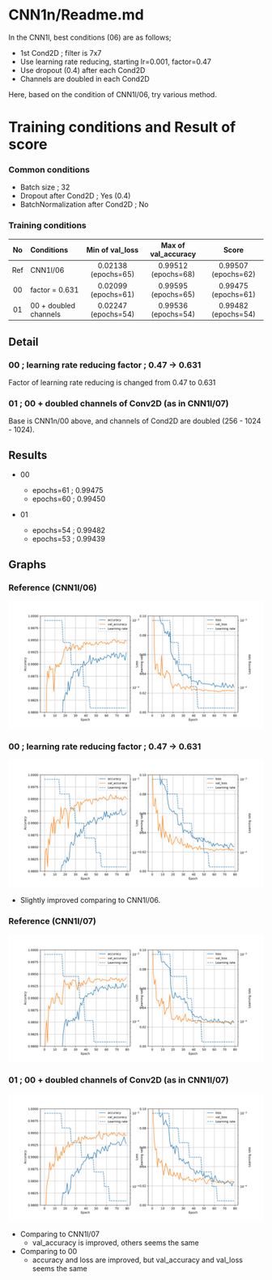 # CNN1n/Readme.md
In the CNN1l, best conditions (06) are as follows;
- 1st Cond2D ; filter is 7x7
- Use learning rate reducing, starting lr=0.001, factor=0.47
- Use dropout (0.4) after each Cond2D
- Channels are doubled in each Cond2D

Here, based on the condition of CNN1l/06, try various method.

# Training conditions and Result of score
### Common conditions
- Batch size ; 32
- Dropout after Cond2D ; Yes (0.4)
- BatchNormalization after Cond2D ; No

### Training conditions
| No| Conditions | Min of val_loss | Max of val_accuracy | Score |
|:-:| :-- | :-: | :-: | :-: |
|Ref| CNN1l/06 | 0.02138 (epochs=65)| 0.99512 (epochs=68) | 0.99507 (epochs=62)|
| 00| factor = 0.631 |0.02099 (epochs=61) |0.99595 (epochs=65) | 0.99475 (epochs=61)|
| 01| 00 + doubled channels|0.02247 (epochs=54)| 0.99536 (epochs=54)| 0.99482 (epochs=54) |


## Detail
### 00 ; learning rate reducing factor ; 0.47 -> 0.631
Factor of learning rate reducing is changed from 0.47 to 0.631

### 01 ; 00 + doubled channels of Conv2D (as in CNN1l/07)
Base is CNN1n/00 above, and channels of Cond2D are doubled (256 - 1024 - 1024).

## Results
- 00
  - epochs=61 ; 0.99475
  - epochs=60 ; 0.99450

- 01
  - epochs=54 ; 0.99482
  - epochs=53 ; 0.99439

## Graphs
### Reference (CNN1l/06)
![graphs of accuracy and loss](../CNN1l/06/CNN1l_06.svg)

### 00 ; learning rate reducing factor ; 0.47 -> 0.631
![graphs of accuracy and loss](./00/CNN1n_00.svg)
- Slightly improved comparing to CNN1l/06.

### Reference (CNN1l/07)
![graphs of accuracy and loss](../CNN1l/07/CNN1l_07.svg)

### 01 ; 00 + doubled channels of Conv2D (as in CNN1l/07)
![graphs of accuracy and loss](./01/CNN1n_01.svg)
- Comparing to CNN1l/07
  - val_accuracy is improved, others seems the same
- Comparing to 00
  - accuracy and loss are improved, but val_accuracy and val_loss seems the same
